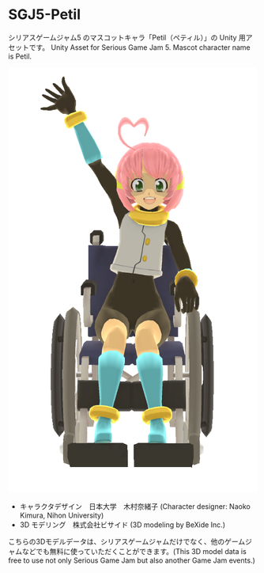 # SGJ5-Petil

シリアスゲームジャム5 のマスコットキャラ「Petil（ペティル）」の Unity 用アセットです。
Unity Asset for Serious Game Jam 5. Mascot character name is Petil.

![SGJ5 マスコットキャラの Petil](https://raw.githubusercontent.com/bexide/SGJ5-Petil/master/png/petil_0006.png)

* キャラクタデザイン　日本大学　木村奈緒子 (Character designer:   Naoko Kimura, Nihon University)
* 3D モデリング　株式会社ビサイド (3D modeling by BeXide Inc.)

こちらの3Dモデルデータは、シリアスゲームジャムだけでなく、他のゲームジャムなどでも無料に使っていただくことができます。(This 3D model data is free to use not only Serious Game Jam but also another Game Jam events.)
